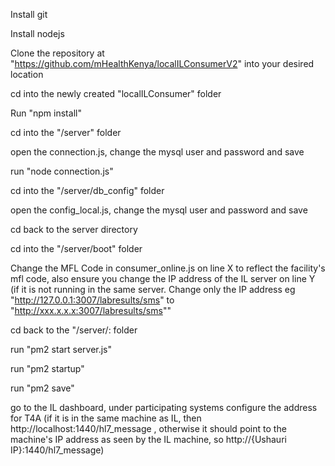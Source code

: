 Install git

Install nodejs

Clone the repository at "https://github.com/mHealthKenya/localILConsumerV2" into your desired location

cd into the newly created "localILConsumer" folder

Run "npm install"

cd into the "/server" folder

open the connection.js, change the mysql user and password and save

run "node connection.js"

cd into the "/server/db_config" folder

open the config_local.js, change the mysql user and password and save

cd back to the server directory

cd into the "/server/boot" folder

Change the MFL Code in consumer_online.js on line X to reflect the facility's mfl code, also ensure you change the IP address of the IL server on line Y (if it is not running in the same server. Change only the IP address eg "http://127.0.0.1:3007/labresults/sms" to "http://xxx.x.x.x:3007/labresults/sms""

cd back to the "/server/: folder

run "pm2 start server.js"

run "pm2 startup"

run "pm2 save"

go to the IL dashboard, under participating systems configure the address for T4A (if it is in the same machine as IL, then http://localhost:1440/hl7_message , otherwise it should point to the machine's IP address as seen by the IL machine, so http://{Ushauri IP}:1440/hl7_message)
